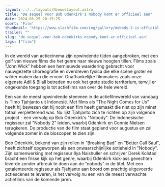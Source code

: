 ```yaml
---
layout: ../../layouts/NieuwsLayout.astro
title: "De sequel voor Bob Odenkirk's Nobody komt er officieel aan"
date: 2024-06-25 20:15:25
soort: 'Film'
thumbnail: 'https://www.slashfilm.com/img/gallery/nobody-2-is-official-and-bob-odenkirk-just-landed-the-most-exciting-action-director-working-today/intro-1719248949.jpg'
trailer: ""
slug: 'de-sequel-voor-bob-odenkirks-nobody-komt-er-officieel-aan'
tags: ["film"]
---
```


In de wereld van actiecinema zijn opwindende tijden aangebroken, met een golf van nieuwe films die het genre naar nieuwe hoogten tillen. Films zoals "John Wick" hebben een hernieuwde waardering gebracht voor nauwgezette choreografie en overdreven fysica die elke scène groter en wilder maken dan die ervoor. Onafhankelijke filmmakers zoals onze eigenste Adil & Bilall betreden nu ook het grote studio territorium, terwijl er ongekende toegang is tot actiefilms van over de hele wereld.

Een van de meest opwindende stemmen in de actiefilmwereld van vandaag is Timo Tjahjanto uit Indonesië. Met films als "The Night Comes for Us" heeft hij bewezen dat hij nooit een film heeft gemaakt die niet op zijn minst totaal verpletterend was. Nu lijkt Tjahjanto zich te richten op zijn volgende project - een vervolg op Bob Odenkirk's "Nobody". De Indonesische regisseur zal "Nobody 2" leiden, waarbij Odenkirk en Connie Nielsen terugkeren. De productie van de film staat gepland voor augustus en zal volgende zomer in de bioscopen te zien zijn.

Bob Odenkirk, bekend van zijn rollen in "Breaking Bad" en "Better Call Saul", heeft zichzelf opgeworpen als een onwaarschijnlijke actieheld in "Nobody". Zijn samenwerking met regisseur Ilya Naishuller en schrijver Derek Kolstad bracht een frisse kijk op het genre, waarbij Odenkirk kick-ass gevechten leverde zonder afbreuk te doen aan de "nobody" in de titel. Met een getalenteerde regisseur als Tjahjanto aan boord om prachtig uitgevoerde actiescènes te leveren, is het vervolg nu een van de meest verwachte actiefilms van de komende jaren.
